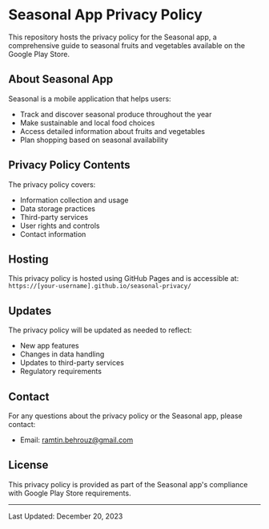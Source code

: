 # Seasonal App Privacy Policy

This repository hosts the privacy policy for the Seasonal app, a comprehensive guide to seasonal fruits and vegetables available on the Google Play Store.

## About Seasonal App

Seasonal is a mobile application that helps users:
- Track and discover seasonal produce throughout the year
- Make sustainable and local food choices
- Access detailed information about fruits and vegetables
- Plan shopping based on seasonal availability

## Privacy Policy Contents

The privacy policy covers:
- Information collection and usage
- Data storage practices
- Third-party services
- User rights and controls
- Contact information

## Hosting

This privacy policy is hosted using GitHub Pages and is accessible at:
`https://[your-username].github.io/seasonal-privacy/`

## Updates

The privacy policy will be updated as needed to reflect:
- New app features
- Changes in data handling
- Updates to third-party services
- Regulatory requirements

## Contact

For any questions about the privacy policy or the Seasonal app, please contact:
- Email: ramtin.behrouz@gmail.com

## License

This privacy policy is provided as part of the Seasonal app's compliance with Google Play Store requirements.

---
Last Updated: December 20, 2023
